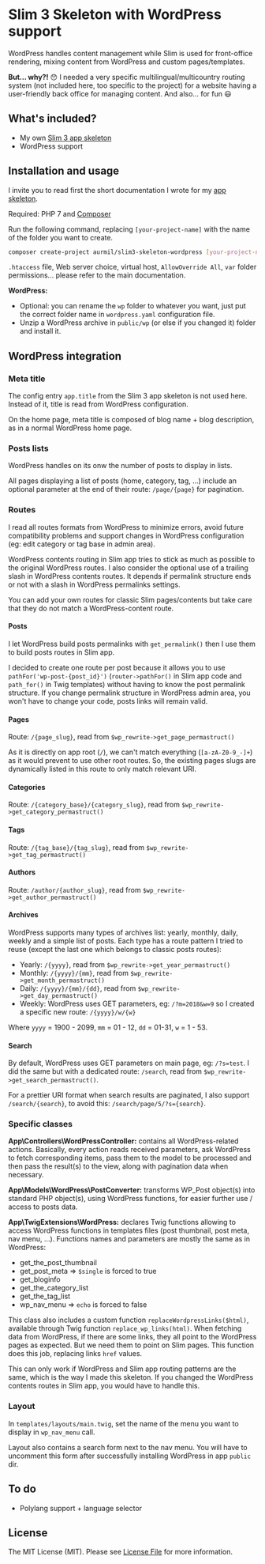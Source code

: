 # Slim 3 Skeleton with WordPress support

WordPress handles content management while Slim is used for front-office rendering, mixing content from WordPress and custom pages/templates.

**But... why?!** :hushed: I needed a very specific multilingual/multicountry routing system (not included here, too specific to the project) for a website having a user-friendly back office for managing content. And also... for fun :smiley:

## What's included?

* My own [Slim 3 app skeleton](https://github.com/aurmil/slim3-skeleton)
* WordPress support

## Installation and usage

I invite you to read first the short documentation I wrote for my [app skeleton](https://github.com/aurmil/slim3-skeleton).

Required: PHP 7 and [Composer](https://getcomposer.org/doc/00-intro.md)

Run the following command, replacing `[your-project-name]` with the name of the folder you want to create.

```sh
composer create-project aurmil/slim3-skeleton-wordpress [your-project-name]
```

`.htaccess` file, Web server choice, virtual host, `AllowOverride All`, `var` folder permissions... please refer to the main documentation.

**WordPress:**

* Optional: you can rename the `wp` folder to whatever you want, just put the correct folder name in `wordpress.yaml` configuration file.
* Unzip a WordPress archive in `public/wp` (or else if you changed it) folder and install it.

## WordPress integration

### Meta title

The config entry `app.title` from the Slim 3 app skeleton is not used here. Instead of it, title is read from WordPress configuration.

On the home page, meta title is composed of blog name + blog description, as in a normal WordPress home page.

### Posts lists

WordPress handles on its onw the number of posts to display in lists.

All pages displaying a list of posts (home, category, tag, ...) include an optional parameter at the end of their route: `/page/{page}` for pagination.

### Routes

I read all routes formats from WordPress to minimize errors, avoid future compatibility problems and support changes in WordPress configuration (eg: edit category or tag base in admin area).

WordPress contents routing in Slim app tries to stick as much as possible to the original WordPress routes. I also consider the optional use of a trailing slash in WordPress contents routes. It depends if permalink structure ends or not with a slash in WordPress permalinks settings.

You can add your own routes for classic Slim pages/contents but take care that they do not match a WordPress-content route.

#### Posts

I let WordPress build posts permalinks with `get_permalink()` then I use them to build posts routes in Slim app.

I decided to create one route per post because it allows you to use `pathFor('wp-post-{post_id}')` (`router->pathFor()` in Slim app code and `path_for()` in Twig templates) without having to know the post permalink structure. If you change permalink structure in WordPress admin area, you won't have to change your code, posts links will remain valid.

#### Pages

Route: `/{page_slug}`, read from `$wp_rewrite->get_page_permastruct()`

As it is directly on app root (`/`), we can't match everything (`[a-zA-Z0-9_-]+`) as it would prevent to use other root routes. So, the existing pages slugs are dynamically listed in this route to only match relevant URI.

#### Categories

Route: `/{category_base}/{category_slug}`, read from `$wp_rewrite->get_category_permastruct()`

#### Tags

Route: `/{tag_base}/{tag_slug}`, read from `$wp_rewrite->get_tag_permastruct()`

#### Authors

Route: `/author/{author_slug}`, read from `$wp_rewrite->get_author_permastruct()`

#### Archives

WordPress supports many types of archives list: yearly, monthly, daily, weekly and a simple list of posts. Each type has a route pattern I tried to reuse (except the last one which belongs to classic posts routes):

* Yearly: `/{yyyy}`, read from `$wp_rewrite->get_year_permastruct()`
* Monthly: `/{yyyy}/{mm}`, read from `$wp_rewrite->get_month_permastruct()`
* Daily: `/{yyyy}/{mm}/{dd}`, read from `$wp_rewrite->get_day_permastruct()`
* Weekly: WordPress uses GET parameters, eg: `/?m=2018&w=9` so I created a specific new route: `/{yyyy}/w/{w}`

Where `yyyy` = 1900 - 2099, `mm` = 01 - 12, `dd` = 01-31, `w` = 1 - 53.

#### Search

By default, WordPress uses GET parameters on main page, eg: `/?s=test`. I did the same but with a dedicated route: `/search`, read from `$wp_rewrite->get_search_permastruct()`.

For a prettier URI format when search results are paginated, I also support `/search/{search}`, to avoid this: `/search/page/5/?s={search}`.

### Specific classes

**App\Controllers\WordPressController:** contains all WordPress-related actions. Basically, every action reads received parameters, ask WordPress to fetch corresponding items, pass them to the model to be processed and then pass the result(s) to the view, along with pagination data when necessary.

**App\Models\WordPress\PostConverter:** transforms WP_Post object(s) into standard PHP object(s), using WordPress functions, for easier further use / access to posts data.

**App\TwigExtensions\WordPress:** declares Twig functions allowing to access WordPress functions in templates files (post thumbnail, post meta, nav menu, ...). Functions names and parameters are mostly the same as in WordPress:

* get_the_post_thumbnail
* get_post_meta => `$single` is forced to true
* get_bloginfo
* get_the_category_list
* get_the_tag_list
* wp_nav_menu => `echo` is forced to false

This class also includes a custom function `replaceWordpressLinks($html)`, available through Twig function `replace_wp_links(html)`. When fetching data from WordPress, if there are some links, they all point to the WordPress pages as expected. But we need them to point on Slim pages. This function does this job, replacing links `href` values.

This can only work if WordPress and Slim app routing patterns are the same, which is the way I made this skeleton. If you changed the WordPress contents routes in Slim app, you would have to handle this.

### Layout

In `templates/layouts/main.twig`, set the name of the menu you want to display in `wp_nav_menu` call.

Layout also contains a search form next to the nav menu. You will have to uncomment this form after successfully installing WordPress in app `public` dir.

## To do

* Polylang support + language selector

## License

The MIT License (MIT). Please see [License File](https://github.com/aurmil/slim3-skeleton-wordpress/blob/master/LICENSE.md) for more information.
